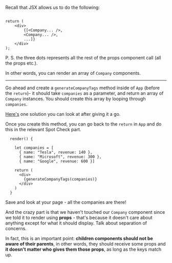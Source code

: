 
Recall that JSX allows us to do the following:

  
```

return (
    <div>
        {[<Company... />,
        <Company... />,
        ...]}
    </div>
);

```
  

P. S. the three dots represents all the rest of the props component call (all the props etc.).

In other words, you can render an array of `Company` components.

  

***

  

Go ahead and create a `generateCompanyTags` method inside of `App` (before the `return`)- it should take `companies` as a parameter, and return an array of `Company` instances. You should create this array by looping through `companies`.

  

[Here's](https://codepen.io/ElevationPen/pen/mgzNrO?editors=0010) one solution you can look at after giving it a go.

  

Once you create this method, you can go back to the `return` in `App` and do this in the relevant Spot Check part.

  
```
  render() {

    let companies = [
      { name: "Tesla", revenue: 140 },
      { name: "Microsoft", revenue: 300 },
      { name: "Google", revenue: 600 }]

    return (
      <div>
        {generateCompanyTags(companies)}
      </div>
    )
  }
```
  

Save and look at your page - all the companies are there!

  

And the crazy part is that we haven't touched our `Company` component since we told it to render using  **props** - that's because it doesn't care about anything except for what it should display. Talk about separation of concerns.

  

In fact, this is an important point: **children components should not be aware of their parents**, in other words, they should receive some props and **it doesn't matter who gives them those props**, as long as the keys match up.